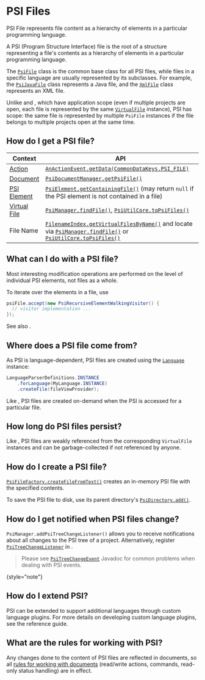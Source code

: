 <!-- Copyright 2000-2025 JetBrains s.r.o. and contributors. Use of this source code is governed by the Apache 2.0 license. -->

# PSI Files

<link-summary>PSI File represents file content as a hierarchy of elements in a particular programming language.</link-summary>

A PSI (Program Structure Interface) file is the root of a structure representing a file's contents as a hierarchy of elements in a particular programming language.

The [`PsiFile`](%gh-ic%/platform/core-api/src/com/intellij/psi/PsiFile.java) class is the common base class for all PSI files, while files in a specific language are usually represented by its subclasses.  For example, the [`PsiJavaFile`](%gh-ic%/java/java-psi-api/src/com/intellij/psi/PsiJavaFile.java) class represents a Java file, and the [`XmlFile`](%gh-ic%/xml/xml-psi-api/src/com/intellij/psi/xml/XmlFile.java) class represents an XML file.

Unlike [](virtual_file.md) and [](documents.md), which have application scope (even if multiple projects are open, each file is represented by the same
[`VirtualFile`](%gh-ic%/platform/core-api/src/com/intellij/openapi/vfs/VirtualFile.java) instance), PSI has [](project.md) scope:
the same file is represented by multiple `PsiFile` instances if the file belongs to multiple projects open at the same time.

## How do I get a PSI file?

| Context                         | API                                                                                                                                                                                                                                                                                                                                    |
|---------------------------------|----------------------------------------------------------------------------------------------------------------------------------------------------------------------------------------------------------------------------------------------------------------------------------------------------------------------------------------|
| [Action](action_system.md)      | [`AnActionEvent.getData(CommonDataKeys.PSI_FILE)`](%gh-ic%/platform/editor-ui-api/src/com/intellij/openapi/actionSystem/AnActionEvent.java)                                                                                                                                                                                            |
| [Document](documents.md)        | [`PsiDocumentManager.getPsiFile()`](%gh-ic%/platform/core-api/src/com/intellij/psi/PsiDocumentManager.java)                                                                                                                                                                                                                            |
| [PSI Element](psi_elements.md)  | [`PsiElement.getContainingFile()`](%gh-ic%/platform/core-api/src/com/intellij/psi/PsiElement.java) (may return `null` if the PSI element is not contained in a file)                                                                                                                                                                   |
| [Virtual File](virtual_file.md) | [`PsiManager.findFile()`](%gh-ic%/platform/core-api/src/com/intellij/psi/PsiManager.java), [`PsiUtilCore.toPsiFiles()`](%gh-ic%/platform/core-api/src/com/intellij/psi/util/PsiUtilCore.java)                                                                                                                                          |
| File Name                       | [`FilenameIndex.getVirtualFilesByName()`](%gh-ic%/platform/indexing-api/src/com/intellij/psi/search/FilenameIndex.java) and locate via [`PsiManager.findFile()`](%gh-ic%/platform/core-api/src/com/intellij/psi/PsiManager.java) or [`PsiUtilCore.toPsiFiles()`](%gh-ic%/platform/core-api/src/com/intellij/psi/util/PsiUtilCore.java) |

## What can I do with a PSI file?

Most interesting modification operations are performed on the level of individual PSI elements, not files as a whole.

To iterate over the elements in a file, use

```java
psiFile.accept(new PsiRecursiveElementWalkingVisitor() {
  // visitor implementation ...
});
```

See also [](navigating_psi.md).

## Where does a PSI file come from?

As PSI is language-dependent, PSI files are created using the [`Language`](%gh-ic%/platform/core-api/src/com/intellij/lang/Language.java) instance:

```java
LanguageParserDefinitions.INSTANCE
    .forLanguage(MyLanguage.INSTANCE)
    .createFile(fileViewProvider);
```

Like [](documents.md), PSI files are created on-demand when the PSI is accessed for a particular file.

## How long do PSI files persist?

Like [](documents.md), PSI files are weakly referenced from the corresponding `VirtualFile` instances and can be garbage-collected if not referenced by anyone.

## How do I create a PSI file?

[`PsiFileFactory.createFileFromText()`](%gh-ic%/platform/core-api/src/com/intellij/psi/PsiFileFactory.java) creates an in-memory PSI file with the specified contents.

To save the PSI file to disk, use its parent directory's [`PsiDirectory.add()`](%gh-ic%/platform/core-api/src/com/intellij/psi/PsiDirectory.java).

## How do I get notified when PSI files change?

`PsiManager.addPsiTreeChangeListener()` allows you to receive notifications about all changes to the PSI tree of a project.
Alternatively, register [`PsiTreeChangeListener`](%gh-ic%/platform/core-api/src/com/intellij/psi/PsiTreeChangeListener.java)
in <include from="snippets.topic" element-id="ep"><var name="ep" value="com.intellij.psi.treeChangeListener"/></include>.

> Please see [`PsiTreeChangeEvent`](%gh-ic%/platform/core-api/src/com/intellij/psi/PsiTreeChangeEvent.java) Javadoc for common problems when dealing with PSI events.
>
{style="note"}

## How do I extend PSI?

PSI can be extended to support additional languages through custom language plugins.
For more details on developing custom language plugins, see the [](custom_language_support.md) reference guide.

## What are the rules for working with PSI?

Any changes done to the content of PSI files are reflected in documents, so all [rules for working with documents](documents.md#what-are-the-rules-of-working-with-documents) (read/write actions, commands, read-only status handling) are in effect.
